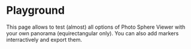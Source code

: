 # Playground

This page allows to test (almost) all options of Photo Sphere Viewer with your own panorama (equirectangular only). You can also add markers interractively and export them.

<no-ssr>
  <Playground/>
</no-ssr>

